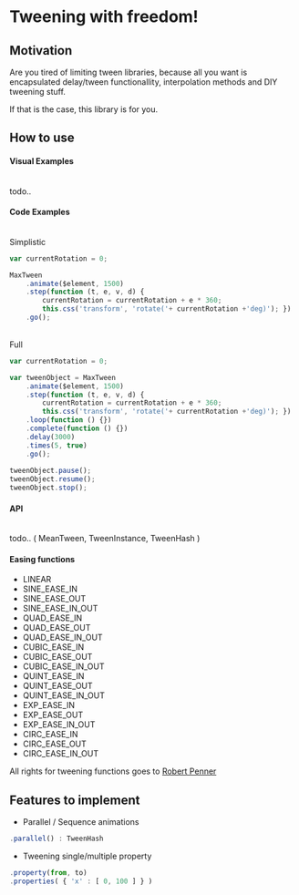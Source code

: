 # Tweening with freedom!

## Motivation 

Are you tired of limiting tween libraries, because all you want is encapsulated delay/tween functionallity, interpolation methods and DIY tweening stuff.

If that is the case, this library is for you.

## How to use

#### Visual Examples 
<br/>
todo..

#### Code Examples  
<br/>
Simplistic

```javascript
var currentRotation = 0;

MaxTween
    .animate($element, 1500)
    .step(function (t, e, v, d) {
        currentRotation = currentRotation + e * 360;
        this.css('transform', 'rotate('+ currentRotation +'deg)'); })
    .go();
```
</br>
Full

```javascript
var currentRotation = 0;

var tweenObject = MaxTween
    .animate($element, 1500)
    .step(function (t, e, v, d) {
        currentRotation = currentRotation + e * 360;
        this.css('transform', 'rotate('+ currentRotation +'deg)'); })
    .loop(function () {})
    .complete(function () {})
    .delay(3000)
    .times(5, true)
    .go();
    
tweenObject.pause();
tweenObject.resume();
tweenObject.stop();
```
#### API
<br/>
todo.. ( MeanTween, TweenInstance, TweenHash )

#### Easing functions
- LINEAR
- SINE_EASE_IN
- SINE_EASE_OUT
- SINE_EASE_IN_OUT
- QUAD_EASE_IN
- QUAD_EASE_OUT
- QUAD_EASE_IN_OUT
- CUBIC_EASE_IN
- CUBIC_EASE_OUT
- CUBIC_EASE_IN_OUT
- QUINT_EASE_IN
- QUINT_EASE_OUT
- QUINT_EASE_IN_OUT
- EXP_EASE_IN
- EXP_EASE_OUT
- EXP_EASE_IN_OUT
- CIRC_EASE_IN
- CIRC_EASE_OUT
- CIRC_EASE_IN_OUT

All rights for tweening functions goes to [Robert Penner](http://www.robertpenner.com)

## Features to implement

- Parallel / Sequence animations
```javascript
.parallel() : TweenHash
```
- Tweening single/multiple property 
```javascript
.property(from, to)
.properties( { 'x' : [ 0, 100 ] } ) 
```
